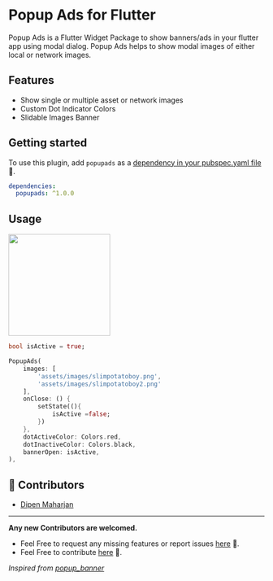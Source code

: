 # Popup Ads for Flutter

Popup Ads is a Flutter Widget Package to show banners/ads in your flutter app using modal dialog. Popup Ads helps to show modal images of either local or network images.

## Features

- Show single or multiple asset or network images
- Custom Dot Indicator Colors
- Slidable Images Banner

## Getting started

To use this plugin, add `popupads` as a [dependency in your pubspec.yaml file](https://flutter.dev/docs/development/platform-integration/platform-channels) 🔗.

```yaml
dependencies:
  popupads: ^1.0.0
```

## Usage

<img src="https://dipenmaharjan.com.np/png/popup.png" width="200">

```dart
bool isActive = true;

PopupAds(
    images: [
        'assets/images/slimpotatoboy.png',
        'assets/images/slimpotatoboy2.png'
    ],
    onClose: () {
        setState((){
            isActive =false;
        })
    },
    dotActiveColor: Colors.red,
    dotInactiveColor: Colors.black,
    bannerOpen: isActive,
),
```

## 🚀 Contributors

- [Dipen Maharjan](https://dipenmaharjan.com.np/)

---

**Any new Contributors are welcomed.**

- Feel Free to request any missing features or report issues [here](https://github.com/slimpotatoboy/popupads/issues) 🔗.
- Feel Free to contribute [here](https://github.com/slimpotatoboy/popupads/pulls) 🔗.


*Inspired from [popup_banner](https://pub.dev/packages/popup_banner)*